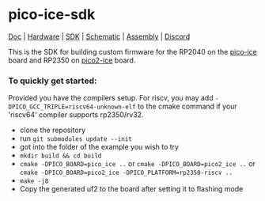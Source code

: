 # pico-ice-sdk

[Doc](http://pico-ice.tinyvision.ai/)
| [Hardware](https://github.com/tinyvision-ai-inc/pico-ice)
| [SDK](https://github.com/tinyvision-ai-inc/pico-ice-sdk)
| [Schematic](https://raw.githubusercontent.com/tinyvision-ai-inc/pico-ice/main/Board/Rev3/pico-ice.pdf)
| [Assembly](https://htmlpreview.github.io/?https://github.com/tinyvision-ai-inc/pico-ice/blob/main/Board/Rev3/bom/ibom.html)
| [Discord](https://discord.gg/t2CzbAYeD2)

This is the SDK for building custom firmware for the RP2040 on the [pico-ice](https://pico-ice.tinyvision.ai/) board and RP2350 on [pico2-ice](https://pico2-ice.tinyvision.ai/) board.

### To quickly get started:
Provided you have the compilers setup.
For riscv, you may add `-DPICO_GCC_TRIPLE=riscv64-unknown-elf` to the cmake command if your 'riscv64' compiler supports rp2350/rv32.

- clone the repository
- run `git submodules update --init`
- got into the folder of the example you wish to try
- `mkdir build && cd build`
- `cmake -DPICO_BOARD=pico_ice ..` or `cmake -DPICO_BOARD=pico2_ice ..` or `cmake -DPICO_BOARD=pico2_ice -DPICO_PLATFORM=rp2350-riscv ..`
- `make -j8`
- Copy the generated uf2 to the board after setting it to flashing mode
